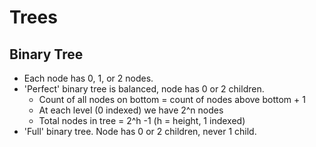 # Trees

## Binary Tree

* Each node has 0, 1, or 2 nodes.
* 'Perfect' binary tree is balanced, node has 0 or 2 children.
  * Count of all nodes on bottom =  count of nodes above bottom + 1 
  * At each level (0 indexed) we have 2^n nodes
  * Total nodes in tree = 2^h -1 (h = height, 1 indexed)
* 'Full' binary tree. Node has 0 or 2 children, never 1 child.